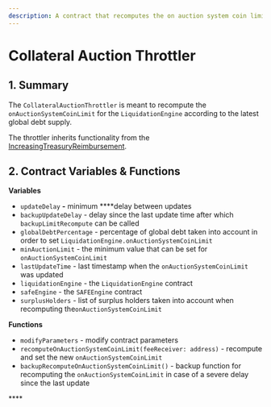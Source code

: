 ```yaml
---
description: A contract that recomputes the on auction system coin limit
---
```


# Collateral Auction Throttler

## 1. Summary <a id="1-introduction-summary"></a>

The `CollateralAuctionThrottler` is meant to recompute the `onAuctionSystemCoinLimit` for the `LiquidationEngine` according to the latest global debt supply.  
  
The throttler inherits functionality from the [IncreasingTreasuryReimbursement](https://docs.reflexer.finance/system-contracts/sustainability-module/increasing-treasury-reimbursement).

## 2. Contract Variables & Functions <a id="2-contract-details"></a>

**Variables**

* `updateDelay` **-** minimum ****delay between updates
* `backupUpdateDelay` - delay since the last update time after which `backupLimitRecompute` can be called
* `globalDebtPercentage` - percentage of global debt taken into account in order to set `LiquidationEngine.onAuctionSystemCoinLimit`
* `minAuctionLimit` - the minimum value that can be set for `onAuctionSystemCoinLimit`
* `lastUpdateTime` - last timestamp when the `onAuctionSystemCoinLimit` was updated
* `liquidationEngine` - the `LiquidationEngine` contract
* `safeEngine` - the `SAFEEngine` contract
* `surplusHolders` - list of surplus holders taken into account when recomputing the`onAuctionSystemCoinLimit`

**Functions**

* `modifyParameters` - modify contract parameters
* `recomputeOnAuctionSystemCoinLimit(feeReceiver: address)` - recompute and set the new `onAuctionSystemCoinLimit`
* `backupRecomputeOnAuctionSystemCoinLimit()` - backup function for recomputing the `onAuctionSystemCoinLimit` in case of a severe delay since the last update



\*\*\*\*

